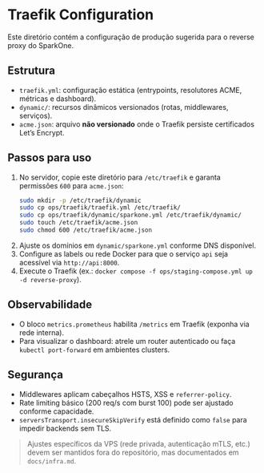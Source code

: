 # Traefik Configuration

Este diretório contém a configuração de produção sugerida para o reverse proxy do SparkOne.

## Estrutura

- `traefik.yml`: configuração estática (entrypoints, resolutores ACME, métricas e dashboard).
- `dynamic/`: recursos dinâmicos versionados (rotas, middlewares, serviços).
- `acme.json`: arquivo **não versionado** onde o Traefik persiste certificados Let’s Encrypt.

## Passos para uso

1. No servidor, copie este diretório para `/etc/traefik` e garanta permissões `600` para `acme.json`:
   ```bash
   sudo mkdir -p /etc/traefik/dynamic
   sudo cp ops/traefik/traefik.yml /etc/traefik/
   sudo cp ops/traefik/dynamic/sparkone.yml /etc/traefik/dynamic/
   sudo touch /etc/traefik/acme.json
   sudo chmod 600 /etc/traefik/acme.json
   ```
2. Ajuste os domínios em `dynamic/sparkone.yml` conforme DNS disponível.
3. Configure as labels ou rede Docker para que o serviço `api` seja acessível via `http://api:8000`.
4. Execute o Traefik (ex.: `docker compose -f ops/staging-compose.yml up -d reverse-proxy`).

## Observabilidade

- O bloco `metrics.prometheus` habilita `/metrics` em Traefik (exponha via rede interna).
- Para visualizar o dashboard: atrele um router autenticado ou faça `kubectl port-forward` em ambientes clusters.

## Segurança

- Middlewares aplicam cabeçalhos HSTS, XSS e `referrer-policy`.
- Rate limiting básico (200 req/s com burst 100) pode ser ajustado conforme capacidade.
- `serversTransport.insecureSkipVerify` está definido como `false` para impedir backends sem TLS.

> Ajustes específicos da VPS (rede privada, autenticação mTLS, etc.) devem ser mantidos fora do repositório, mas documentados em `docs/infra.md`.
